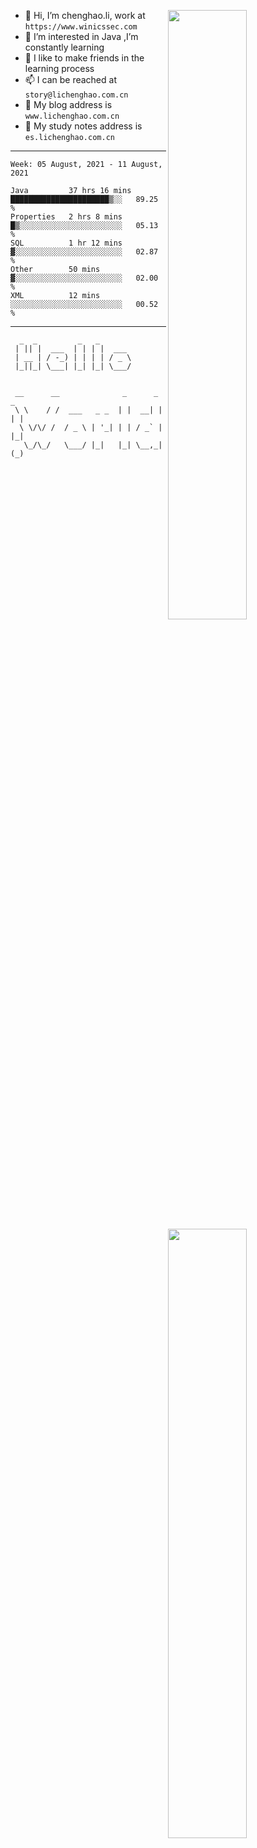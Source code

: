 [<img align="right" width="50%" src="https://github-readme-stats.vercel.app/api?username=lichlaughing&show_icons=true">](https://metrics.lecoq.io/ouuan?template=classic)
- 👋 Hi, I’m chenghao.li, work at `https://www.winicssec.com`
- 👀 I’m interested in Java ,I’m constantly learning
- 💞️ I like to make friends in the learning process
- 📫 I can be reached at `story@lichenghao.com.cn`
- 🔗 My blog address is `www.lichenghao.com.cn`
- 📖 My study notes address is `es.lichenghao.com.cn`

------
<!--START_SECTION:waka-->
```text
Week: 05 August, 2021 - 11 August, 2021

Java         37 hrs 16 mins  ██████████████████████▒░░   89.25 % 
Properties   2 hrs 8 mins    █▒░░░░░░░░░░░░░░░░░░░░░░░   05.13 % 
SQL          1 hr 12 mins    ▓░░░░░░░░░░░░░░░░░░░░░░░░   02.87 % 
Other        50 mins         ▓░░░░░░░░░░░░░░░░░░░░░░░░   02.00 % 
XML          12 mins         ░░░░░░░░░░░░░░░░░░░░░░░░░   00.52 % 
```
<!--END_SECTION:waka-->

------

[<img align="right" width="50%" src="https://www.clustrmaps.com/map_v2.png?cl=ffffff&w=300&t=tt&d=o2HGaalky8OiHBxnoPq9wPYTNv7qpo8ua9FG06sBqt4&co=2d78ad&ct=ffffff">](https://github.com/lichlaughing)

```
  _  _         _   _       
 | || |  ___  | | | |  ___ 
 | __ | / -_) | | | | / _ \
 |_||_| \___| |_| |_| \___/
                           
```
```
 __      __              _      _     _ 
 \ \    / /  ___   _ _  | |  __| |   | |
  \ \/\/ /  / _ \ | '_| | | / _` |   |_|
   \_/\_/   \___/ |_|   |_| \__,_|   (_)
                                        
```
